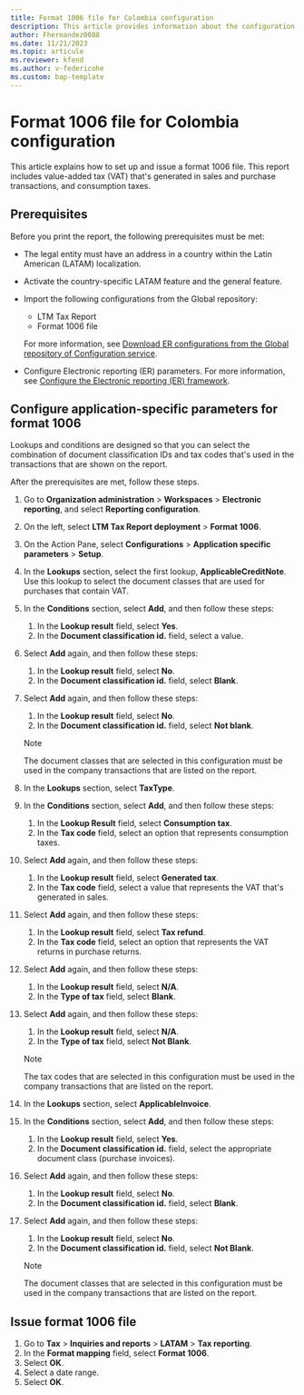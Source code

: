 ```yaml
---
title: Format 1006 file for Colombia configuration
description: This article provides information about the configuration that's required to issue the format 1006 file for Colombia.
author: Fhernandez0088 
ms.date: 11/21/2023 
ms.topic: articule
ms.reviewer: kfend
ms.author: v-federicohe
ms.custom: bap-template
---
```


# Format 1006 file for Colombia configuration

This article explains how to set up and issue a format 1006 file. This report includes value-added tax (VAT) that's generated in sales and purchase transactions, and consumption taxes.

## Prerequisites

Before you print the report, the following prerequisites must be met:

- The legal entity must have an address in a country within the Latin American (LATAM) localization.
- Activate the country-specific LATAM feature and the general feature.
- Import the following configurations from the Global repository:

    - LTM Tax Report
    - Format 1006 file

    For more information, see [Download ER configurations from the Global repository of Configuration service](../../../fin-ops-core/dev-itpro/analytics/er-download-configurations-global-repo.md).

- Configure Electronic reporting (ER) parameters. For more information, see [Configure the Electronic reporting (ER) framework](../../../fin-ops-core/dev-itpro/analytics/electronic-reporting-er-configure-parameters.md).

## Configure application-specific parameters for format 1006

Lookups and conditions are designed so that you can select the combination of document classification IDs and tax codes that's used in the transactions that are shown on the report.

After the prerequisites are met, follow these steps.

1. Go to **Organization administration** \> **Workspaces** \> **Electronic reporting**, and select **Reporting configuration**.
2. On the left, select **LTM Tax Report deployment** \> **Format 1006**.
3. On the Action Pane, select **Configurations** \> **Application specific parameters** \> **Setup**.
4. In the **Lookups** section, select the first lookup, **ApplicableCreditNote**. Use this lookup to select the document classes that are used for purchases that contain VAT.
5. In the **Conditions** section, select **Add**, and then follow these steps:

    1. In the **Lookup result** field, select **Yes**.
    2. In the **Document classification id.** field, select a value.

6. Select **Add** again, and then follow these steps:

    1. In the **Lookup result** field, select **No**.
    2. In the **Document classification id.** field, select **Blank**.

7. Select **Add** again, and then follow these steps:

    1. In the **Lookup result** field, select **No**.
    2. In the **Document classification id.** field, select **Not blank**.

    > [!NOTE]
    > The document classes that are selected in this configuration must be used in the company transactions that are listed on the report.

8. In the **Lookups** section, select **TaxType**.
9. In the **Conditions** section, select **Add**, and then follow these steps:

    1. In the **Lookup Result** field, select **Consumption tax**.
    2. In the **Tax code** field, select an option that represents consumption taxes.

10. Select **Add** again, and then follow these steps:

    1. In the **Lookup result** field, select **Generated tax**.
    2. In the **Tax code** field, select a value that represents the VAT that's generated in sales.

11. Select **Add** again, and then follow these steps:

    1. In the **Lookup result** field, select **Tax refund**.
    2. In the **Tax code** field, select an option that represents the VAT returns in purchase returns.

12. Select **Add** again, and then follow these steps:

    1. In the **Lookup result** field, select **N/A**.
    2. In the **Type of tax** field, select **Blank**.

13. Select **Add** again, and then follow these steps:

    1. In the **Lookup result** field, select **N/A**.
    2. In the **Type of tax** field, select **Not Blank**.

    > [!NOTE]
    > The tax codes that are selected in this configuration must be used in the company transactions that are listed on the report.

14. In the **Lookups** section, select **ApplicableInvoice**.
15. In the **Conditions** section, select **Add**, and then follow these steps:

    1. In the **Lookup result** field, select **Yes**.
    2. In the **Document classification id.** field, select the appropriate document class (purchase invoices).

16. Select **Add** again, and then follow these steps:

    1. In the **Lookup result** field, select **No**.
    2. In the **Document classification id.** field, select **Blank**.

17. Select **Add** again, and then follow these steps:

    1. In the **Lookup result** field, select **No**.
    2. In the **Document classification id.** field, select **Not Blank**.

    > [!NOTE]
    > The document classes that are selected in this configuration must be used in the company transactions that are listed on the report.

## Issue format 1006 file

1. Go to **Tax** \> **Inquiries and reports** \> **LATAM** \> **Tax reporting**.
2. In the **Format mapping** field, select **Format 1006**.
3. Select **OK**.
4. Select a date range.
5. Select **OK**.
